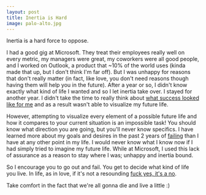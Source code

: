 ```yaml
---
layout: post
title: Inertia is Hard
image: palo-alto.jpg
---
```


Inertia is a hard force to oppose.

I had a good gig at Microsoft. They treat their employees really well on every metric, my managers were great, my coworkers were all good people, and I worked on Outlook, a product that ~10% of the world uses (kinda made that up, but I don't think I'm far off). But I was unhappy for reasons that don't really matter (in fact, like love, you don't need reasons though having them will help you in the future). After a year or so, I didn't know exactly what kind of life I wanted and so I let inertia take over. I stayed for another year. I didn't take the time to really think about [what success looked like for me]() and as a result wasn't able to visualize my future life.

However, attempting to visualize every element of a possible future life and how it compares to your current situation is an impossible task! You should know what direction you are going, but you'll never know specifics. I have learned more about my goals and desires in the past 2 years of [failing]() than I have at any other point in my life. I would never know what I know now if I had simply tried to imagine my future life. While at Microsoft, I used this lack of assurance as a reason to stay where I was; unhappy and inertia bound.

So I encourage you to go out and fail. You get to decide what kind of life you live. In life, as in love, if it's not a resounding [fuck yes, it's a no](http://markmanson.net/fuck-yes).

Take comfort in the fact that we're all gonna die and live a little :)